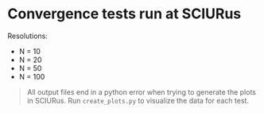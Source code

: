 # Convergence tests run at SCIURus

Resolutions:
- N = 10
- N = 20
- N = 50
- N = 100

> All output files end in a python error when trying to generate the plots in SCIURus. Run `create_plots.py` to visualize the data for each test.